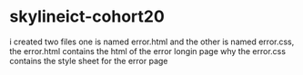 # skylineict-cohort20
i created two files one is named error.html and the other is named error.css, the error.html contains the html of the error longin page why the error.css contains the style sheet for the error page